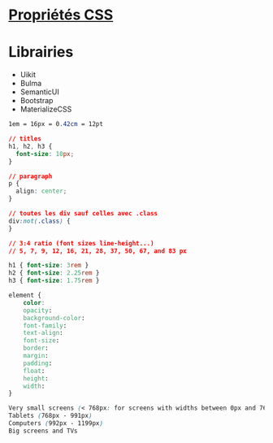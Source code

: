 # [Propriétés CSS](https://openclassrooms.com/en/courses/1603881-apprenez-a-creer-votre-site-web-avec-html5-et-css3/1608902-memento-des-proprietes-css)
# Librairies
- Uikit
- Bulma
- SemanticUI
- Bootstrap
- MaterializeCSS

```css
1em = 16px = 0.42cm = 12pt

// titles
h1, h2, h3 {
  font-size: 10px;
}

// paragraph
p {
  align: center;
}

// toutes les div sauf celles avec .class
div:not(.class) {
}

// 3:4 ratio (font sizes line-height...)
// 5, 7, 9, 12, 16, 21, 28, 37, 50, 67, and 83 px

h1 { font-size: 3rem }
h2 { font-size: 2.25rem }
h3 { font-size: 1.75rem }

element {
    color:
    opacity:
    background-color:
    font-family:
    text-align:
    font-size:
    border:
    margin:
    padding:
    float:
    height:
    width:
}

Very small screens (< 768px: for screens with widths between 0px and 768px)
Tablets (768px - 991px)
Computers (992px - 1199px)
Big screens and TVs


```
